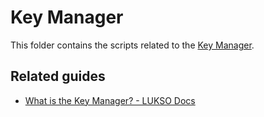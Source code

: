 # Key Manager

This folder contains the scripts related to the [Key Manager](https://docs.lukso.tech/standards/universal-profile/lsp6-key-manager).

## Related guides

- [What is the Key Manager? - LUKSO Docs](https://docs.lukso.tech/standards/universal-profile/lsp6-key-manager)
